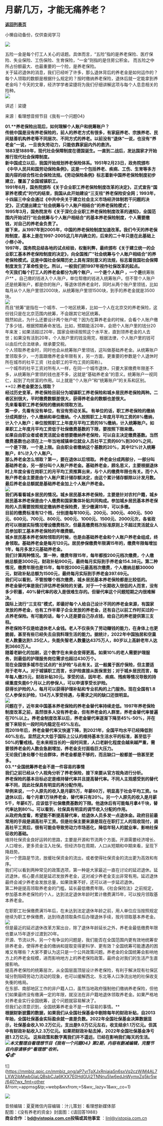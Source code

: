 # 月薪几万，才能无痛养老？

[**返回列表页**](/gzh/看理想)

小懒自动备份，仅供查阅学习

![](https://mmbiz.qpic.cn/mmbiz_png/aP7vrTpXJxRA0ViaNRqia18YGj5LgX4VSibTFXfBlkXZakYUA8yBkEQYYmpmDmxH0IZyeY4oUcOiabiaj1PywxF6StQ/640?wx_fmt=png)

  
五险一金是每个打工人关心的话题。具体而言，“五险”指的是养老保险、医疗保险、失业保险、工伤保险、生育保险，“一金”则指的是住房公积金。
而五险之中所占份额最大、也最重要的一个险，是养老保险。  
关于延迟退休的消息，我们已经听了许多，那么退休背后的养老金是如何运作的？每个人领取的数额是根据什么规定的？按时缴纳养老保险，退休后就一定能拿到养老金吗？今天的文章，经济学学者梁捷将为我们仔细讲解这项与每个人息息相关的险种。  
![](https://mmbiz.qpic.cn/mmbiz_png/aP7vrTpXJxRA0ViaNRqia18YGj5LgX4VSibyicaNpfZMjSJFGHr85glQV0UvxPDGJ30TMHYUPnUHgbYyqpCwF83EGw/640?wx_fmt=other&tp;=webp&wxfrom;=5&wx;_lazy=1&wx;_co=1)

  

讲述｜梁捷

来源｜看理想音频节目《我有一个问题04》

  
**01.****养老保险出现后，****如何理解个人账户和统筹账户？****  
**传统中国是没有养老保险的，前人的养老方式有很多，有家庭养老、宗族养老、民间慈善机构养老等不同层次、不同方式的养老。以前没有“退休”一说，也没有“养老金”一说，一旦丧失劳动力，只能依靠家庭内外的救济。  
1883至1889年，现代社会保障制度在德国诞生。一直到二战后，发达国家才开始推行现代社会保障制度。  
新中国成立以后，我国开始规划养老保险体系。1951年2月23日，政务院颁布《中华人民共和国劳动保险条例》，这是一个包括养老、疾病、工伤、生育等多方面内容的综合性社会保险法规。《劳动保险条例》标志着新中国养老保险制度初步建立，覆盖了全国城镇职工。  
1991年6月，国务院颁布《关于企业职工养老保险制度改革的决定》，正式宣告“国家养老模式”时代的结束，我国从此开始建设“三支柱”养老保险安全网；1993年，十四届三中全会通过《中共中央关于建立社会主义市场经济体制若干问题的决定》，正式提出建立“社会统筹与个人账户相结合”的养老保险模式；  
1995年3月，国务院发布《关于深化企业职工养老保险制度改革的通知》，全国范围内开始试行“社会统筹与个人账户相结合”的基本养老保险制度，个人需要缴钱，对自己的养老金负责了。  
接下来，从1997年到2005年，中国的养老保险制度加速改革。我们今天的养老保险制度，基本上是在1997-2005这几年内确立的，后来的二十年只是在此基础上小修小补。  
1997年，国务院总结各地的试点经验，权衡利弊，最终颁布《关于建立统一的企业职工基本养老保险制度的决定》，向全国推广“社会统筹与个人账户相结合”的养老保险模式。这是中国社会保障历史上具有深刻意义的法规，标志着我国社会保障制度发生了革命性变化。所以，一般我们把1997年视作社保改革的起点。  
今天我们每个打工人的养老金都分为两个账户，一个是**个人账户** ，一个是**统筹账户**
。自己缴的钱进入个人账户，单位帮缴的钱进入统筹账户。但不管个人账户还是统筹账户，都是你的账户，等退休领养老金时，同时从两个账户里领钱，比如每月从个人账户里领2000块，从统筹账户里领1500块，到手的养老金就是3500块。  
![](https://mmbiz.qpic.cn/mmbiz_jpg/aP7vrTpXJxRbqmTW4RJ5ibDfuCaibXsWeNAicOgCh4PGQ8ibGSeKR8orJZkRb98kCJ8qcoiawmo3TGYn6iaIssx4E2NQ/640?wx_fmt=jpeg)  
而且“统筹”是指在一个城市、一个地区统筹，比如一个人在北京交的养老保险，这份钱只是在北京范围内统筹，不会跟其它地区统筹。  
既然如此，为什么还要设计两个账户呢？因为在算养老金的时候，会看个人账户缴了多少钱，根据预期寿命发钱。比如，预期能活20年，会把个人账户里的钱分20年来发；如果活超过20年，国家会继续按照这个水平发，直到领养老金的人去世；如果没有活到20年，个人账户里的钱没用完，根据法律，个人账户里的钱可以由后代合法继承，继承要交税。  
个人领取养老金时，同时也会从统筹账户里领钱，这叫做基础养老金。从统筹账户里领取多少，一方面跟缴养老金年限有关，另一方面，更重要的参数是个人退休时所在城市的社平工资（社会职工的平均工资的简称）。  
一个城市的社平工资对所有人一样，在同一个城市退休，只要大家缴费年限差不多，从统筹账户里领的钱也差不多，这就是“基础养老金”的意义。统筹账户一视同仁，起到了均贫富的作用。以上就是“个人账户”和“统筹账户”的关系和区别。  
**02.****养老金要怎么领取？**  
经过历史变革，养老保险目前分为城镇职工养老保险和城乡居民养老保险两种。二者区别很大，平时缴费数额差很大，获得养老金的数额也差很大。  
先来看看职工养老保险的缴纳和领取方法。  
第一步，**先看有没有单位，有没有劳动关系。**
有单位的话，职工养老保险的缴纳分成两部分，个人缴纳和单位缴纳。个人按照职工上年度月平均工资的8%缴纳，计入个人账户；单位按照职工上年度月平均工资的16%缴纳，计入统筹账户。如果职工上年度月平均工资低于社保缴费基数的下限，要按照下限来缴。  
如果自由职业者或者灵活就业者想要缴纳养老保险，可以自主决定缴费基数。当然缴费基数也必须在上一年当地城镇单位就业人员社平工资的60%到300%之间，一个是下限，一个是上限。自由职业者缴纳这个基数的20%，其中12%计入统筹账户，8%计入个人账户。  
那么养老金怎么领取？第一，**要在退休以后领取。**
养老金分成两部分，一部分叫基础养老金，另一部分叫个人账户养老金。基础养老金，顾名思义，主要根据退休时上年度全省在岗职工的月平均工资推算出来，与个人的缴费年限也有关。而个人账户养老金主要是由个人账户累计储存额决定，由这个累计储存额除以计发月数。最后养老金总额就是基础养老金加上个人账户养老金。  
![](https://mmbiz.qpic.cn/mmbiz_jpg/aP7vrTpXJxRbqmTW4RJ5ibDfuCaibXsWeN4yNicE5GtDKpP85N5FjusaqaaW4jwCibia6tDqqjoaX7BTj5IMj6ichjMg/640?wx_fmt=jpeg)  
我们再看看城乡居民的情况。城乡居⺠基本养⽼保险，主要是针对农村户籍，城乡居⺠基本养⽼保是由个⼈缴费和国家集体补贴共同构成。参加城乡居⺠基本养⽼保险的⼈员需要按照规定缴纳养⽼保险费，至少缴满15年，可以多缴。  
目前的缴费标准有12个档，分别是每年100元、200元、300元、400元、500元、600元、700元、800元、900元、1000元、1500元、2000元次，各省政府可以根据实际情况增设缴费档次，但最⾼缴费档次标准原则上不超过灵活就业⼈员参加职⼯基本养⽼保险的年缴费额。  
城乡居⺠基本养⽼保险领取的时候，也是由基础养⽼⾦和个⼈账户养⽼⾦组成，终身领取。基础养⽼⾦是每月120元。居⺠参保缴费年限满15年的，缴费年限每增加1年，每⽉多发2元基础养⽼⾦。  
我们计算两种情况。第一种，缴费年限15年，每年都按200元档次缴费，个⼈缴纳总额是3000元，财政补贴900元，最终每⽉实际到手养⽼⾦154.38元。第二种情况，缴费年限也是15年，每年按2000元最⾼档次缴费，个⼈缴纳总额30000元，财政补贴总额为1500元，最终每月实际到手养⽼⾦397.69元。  
我们可以看到，不管按哪个档次缴费，城乡居⺠基本养⽼保险都是比较低的。  
养老金替代率是我们评估养老保险的关键。对于一个长期收入很低的人而言，没有多少积蓄，40%替代率的收入是很难生存的。但替代率这个问题短期之内很难解决。  
国际上流行“三支柱”模式，即最好每个人给自己设计不同的养老金来源，有国家发放的养老金，也有工作半辈子企业发放的养老金，还有自己以前工作时买过的一点养老保险。有可能的话，每个人还是要自己存点钱，给自己的养老提供第三支柱。  
养老保险不仅是给退休老人金钱。老人不仅丧失了劳动赚钱的能力，在身体上也更脆弱，甚至有些已经失去自我料理生活的能力。据统计，2022年中国独居和空巢⽼⼈数量达到1.25亿⼈，失能失智⽼⼈数量达4375万⼈，80岁以上⾼龄⽼年⼈达到3660万⼈。  
随着老龄化的加剧，这个数字在未来会变得更高。如果10%的⽼⼈需要护理服务，则最低的护理服务岗位需求也超过430万个。  
现在全国很多城市在试点的“长护险”与此有关。这一般属于医疗保险，但主要适用于老年人。对于城镇职工而言，长护险直接从医保里划；对于城乡居民而言，每年每人缴25元，财政补贴30元。享受的话，因年老、疾病、残疾等情况导致的持续重度失能6个月以上的参保人，可以申请享受长护险。  
获得长护险的人，每月可以获得护理补贴和专业机构的上门服务。现在全国有1.8亿人参保长护险，134万人享受待遇，与需求之间的缺口还很明显。  
![](https://mmbiz.qpic.cn/mmbiz_jpg/aP7vrTpXJxRbqmTW4RJ5ibDfuCaibXsWeNZibyKv0tK24bf4ibyC2KuyG04ovY0gb1DYtDpX3uRSH9jJAwlUmTicMmw/640?wx_fmt=jpeg)  
问题在于，近年来中国基本养⽼保险的养⽼⾦替代率持续⾛低。1997年养⽼保险制度改⾰之前，虽然很多人没有养老金，但有养老金的人群里，养⽼⾦替代率普遍在70%以上。养老金制度改革以后，养老金替代率逐渐下降⾄45%-50%，并在接下来较⻓⼀段时间内稳定在45%左右。  
而2019年后，养⽼⾦替代率又快速下降，到2021年，全国平均水平已经降低到40%左右。显然这⼤⼤低于国际上公认的维持基本⽣活⽔平的标准，甚至低于50%的警戒线。在未来相当长的一段时间里，人口老龄化程度会越来越严重，需要领养老金的人数会急剧增加，养老金支付面临巨大压力。  
无论我们身处哪个社会群体，养老金都是不够的，而且缺口一般都差一倍甚至更多。  
**03.****全国统筹养老金不是一件容易的事情**  
我们之前已经从个人视角分析了养老保险，接下来要从官方视角进行分析。  
养老保险的基本目标必定是维持替代率并且提高替代率。不同人主观感受到的替代率不同，因此社保具有明显的再分配作用。  
举例来说，一个人原先的收入是月薪5万，年薪60万，明显高于社会平均工资。ta退休以后，每个月拿1万块养老金，替代率只有20%。另一个人原先的收入是月薪5千，年薪6万，应该低于社保缴费基数的下限。他退休后有可能每月拿4千块，替代率达到80%。可以看到，社保具有明显的调节收入分配的作用。  
从政府角度看，希望能不断提高替代率，给退休人员多发一点退休金。政府目前最常用的手段是调高社平工资。但是**社保主要来源是现在在职打工人的现收现付，调高社平工资后，很有可能会导致劳动力市场恶化，降低年轻人的就业率，影响社保征收的基础。**  
维持社保资金良好运转的思路，主要是开源和节流两个方面。开源需要经济增长、人口增长，更多资金注入社保。但经济存在周期，人口从短期和中期来看，呈现下降趋势。  
另一个思路是节流，放缓社保资金的流出，或者使得社保资金的流出更为高效和有序。  
我们可以看到两种常见的政策选项，第一种是大家最近一直在讨论的延迟退休。延迟退休，核心要点就是延迟发放养老金，这对减少养老金支出非常有用。延迟退休最终会减少养老金发放总量，如果效果不好，还可以进一步延迟退休。  
第二种是提高领取养老金的门槛，延长最低缴费年限。《社会保险法》之前规定，参加基本养老保险的个人，达到法定退休年龄时累计缴费满15年，可以按月领取基本养老金。  
  
在职职工社保缴费满15年后，在未达到法定退休年龄之前，用人单位应当按照规定继续为职工参保缴费，达到待遇领取条件后办理退休手续，按月领取基本养老金。  
![](https://mmbiz.qpic.cn/mmbiz_png/aP7vrTpXJxRbqmTW4RJ5ibDfuCaibXsWeNciaZU3ibcrxWBBT0c6W8ibClVrJSe1dUf8N5z9KRDJ6WNqSpW02cdnAUA/640?wx_fmt=png&from;=appmsg)  
但是最近的延迟退休改革方案出台，除了退休年龄延长之外，养老金最低缴费年限也要从15年逐步过渡到20年。  
开源、节流以外，另一个有争议的问题是，我们能否在全国范围内更有效地统筹安排养老金，使得养老金的缴纳和提取变得更科学、更有效？全国统筹可能遭遇的困难又有哪些？大家不要认为这只是一个公共政策问题。养老金的全国统筹会影响地方上的养老金规模，进而影响地方上的养老保险政策，最终会对我们的生活产生直接影响。  
提高养老保险的统筹层次，从全国层面顶层设计养老保险，有利于解决现有社保区域分割阻碍劳动力流动的现象，也可以缓解西北、东北等人口净流出地的社保收支失衡的格局。  
在东部、南部地区工作的非户籍人口，虽然当地政府强制他们缴纳养老保险，但他们如果最终没有缴满一定的年限，就没法在非户籍地退休领取养老金。如果严格地对养老金实行全国统筹，这个问题就容易解决了。  
但我们必须意识到，全国统筹养老金不是一件容易的事情。**  
**根据财新披露的数据，如果我们从全国社保基金中剔除每年的财政补贴，自2013年始，全国社保基金实际盈余就一直是负数。2022年全国社保基金决算数据显示，社保基金收入10.2万亿元，支出是9.0万亿元左右，收支结余1.1万亿元。但其中有财政补贴收入2.3万亿元。如果把财政补贴去掉，2022年全国社保基金净亏损1.2万亿元。
这些政策和数字离我们并不遥远，已经在影响我们每天的生活。  
![](https://mmbiz.qpic.cn/mmbiz_png/aP7vrTpXJxRA0ViaNRqia18YGj5LgX4VSibCtkY28xLiaOEanibJrx7E0bWiaH8tRc0WkaCZ35VoiabPsr0urCBdAzT9Q/640?wx_fmt=other&wxfrom;=5&wx;_lazy=1&wx;_co=1&tp;=webp)*本文整理自看理想节目《我有一个问题04》第2期，内容有删减编辑，完整节目内容请移步"看理想"收听。  
🎧💰****

![](https://mmbiz.qpic.cn/mmbiz_png/aP7vrTpXJxRniaiaSn6sxVq2czWjM4AL7LXW2ibMwbGiaLQBsbCJa6KXX7E0HdGUj2TNNnu5lw6edJnWymxZq5kr5w/640?wx_fmt=other
&from;=appmsg&tp;=webp&wxfrom;=5&wx;_lazy=1&wx;_co=1)

  
![](https://mmbiz.qpic.cn/mmbiz_png/aP7vrTpXJxRA0ViaNRqia18YGj5LgX4VSibCtkY28xLiaOEanibJrx7E0bWiaH8tRc0WkaCZ35VoiabPsr0urCBdAzT9Q/640?wx_fmt=other&wxfrom;=5&wx;_lazy=1&wx;_co=1&tp;=webp)

  

音频编辑：夏夏微信内容编辑：汁儿策划：看理想新媒体部  
配图：《没有养老的资金》封面图：《请回答1988》  
******商业合作** ：bd@vistopia.com.cn**投稿或其他事宜** ：linl@vistopia.com.cn

